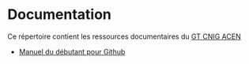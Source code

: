 # Documentation

Ce répertoire contient les ressources documentaires du [GT CNIG ACEN](https://cnig.gouv.fr/gt-accessibilite-a18058.html#H_Accessibilite-du-cheminement-en-espace-naturel)

- [Manuel du débutant pour Github](251016_CNIG_Github_manuel_debutant.pdf)
